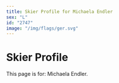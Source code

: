 ```yaml
---
title: Skier Profile for Michaela Endler
sex: "L"
id: "2747"
image: "/img/flags/ger.svg" 
---
```


# Skier Profile

This page is for: Michaela Endler.
    